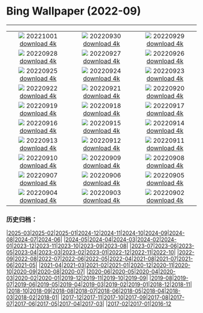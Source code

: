 # Bing Wallpaper (2022-09)
**************
| | | |
| :----: | :----: | :----: |
| ![](https://www.bing.com/th?id=OHR.NBP_FR-FR2587277972_1920x1080.jpg) 20221001 [download 4k](https://www.bing.com/th?id=OHR.NBP_FR-FR2587277972_UHD.jpg) | ![](https://www.bing.com/th?id=OHR.EubalaenaAustralis_FR-FR7459800196_1920x1080.jpg) 20220930 [download 4k](https://www.bing.com/th?id=OHR.EubalaenaAustralis_FR-FR7459800196_UHD.jpg) | ![](https://www.bing.com/th?id=OHR.InfiniD_FR-FR7335727196_1920x1080.jpg) 20220929 [download 4k](https://www.bing.com/th?id=OHR.InfiniD_FR-FR7335727196_UHD.jpg) |
| ![](https://www.bing.com/th?id=OHR.GoldenJellyfish_FR-FR7195746290_1920x1080.jpg) 20220928 [download 4k](https://www.bing.com/th?id=OHR.GoldenJellyfish_FR-FR7195746290_UHD.jpg) | ![](https://www.bing.com/th?id=OHR.YellowstoneUGB_FR-FR7054176049_1920x1080.jpg) 20220927 [download 4k](https://www.bing.com/th?id=OHR.YellowstoneUGB_FR-FR7054176049_UHD.jpg) | ![](https://www.bing.com/th?id=OHR.SusitnaRiver_FR-FR6868315576_1920x1080.jpg) 20220926 [download 4k](https://www.bing.com/th?id=OHR.SusitnaRiver_FR-FR6868315576_UHD.jpg) |
| ![](https://www.bing.com/th?id=OHR.AmazonMangroves_FR-FR6535464372_1920x1080.jpg) 20220925 [download 4k](https://www.bing.com/th?id=OHR.AmazonMangroves_FR-FR6535464372_UHD.jpg) | ![](https://www.bing.com/th?id=OHR.DarkSkyAcadia_FR-FR6402642209_1920x1080.jpg) 20220924 [download 4k](https://www.bing.com/th?id=OHR.DarkSkyAcadia_FR-FR6402642209_UHD.jpg) | ![](https://www.bing.com/th?id=OHR.FirstDayFall_FR-FR6231172120_1920x1080.jpg) 20220923 [download 4k](https://www.bing.com/th?id=OHR.FirstDayFall_FR-FR6231172120_UHD.jpg) |
| ![](https://www.bing.com/th?id=OHR.LastDollarRoad_FR-FR5163597520_1920x1080.jpg) 20220922 [download 4k](https://www.bing.com/th?id=OHR.LastDollarRoad_FR-FR5163597520_UHD.jpg) | ![](https://www.bing.com/th?id=OHR.PWPeaceDoves_FR-FR3806817971_1920x1080.jpg) 20220921 [download 4k](https://www.bing.com/th?id=OHR.PWPeaceDoves_FR-FR3806817971_UHD.jpg) | ![](https://www.bing.com/th?id=OHR.SitkaOtters_FR-FR3538056726_1920x1080.jpg) 20220920 [download 4k](https://www.bing.com/th?id=OHR.SitkaOtters_FR-FR3538056726_UHD.jpg) |
| ![](https://www.bing.com/th?id=OHR.QueenFuneral_FR-FR0158757969_1920x1080.jpg) 20220919 [download 4k](https://www.bing.com/th?id=OHR.QueenFuneral_FR-FR0158757969_UHD.jpg) | ![](https://www.bing.com/th?id=OHR.ArashiyamaBamboo_FR-FR2493137059_1920x1080.jpg) 20220918 [download 4k](https://www.bing.com/th?id=OHR.ArashiyamaBamboo_FR-FR2493137059_UHD.jpg) | ![](https://www.bing.com/th?id=OHR.Wellenflug_FR-FR2038001705_1920x1080.jpg) 20220917 [download 4k](https://www.bing.com/th?id=OHR.Wellenflug_FR-FR2038001705_UHD.jpg) |
| ![](https://www.bing.com/th?id=OHR.PianePuma_FR-FR1798497777_1920x1080.jpg) 20220916 [download 4k](https://www.bing.com/th?id=OHR.PianePuma_FR-FR1798497777_UHD.jpg) | ![](https://www.bing.com/th?id=OHR.PyreneesPark_FR-FR1682590544_1920x1080.jpg) 20220915 [download 4k](https://www.bing.com/th?id=OHR.PyreneesPark_FR-FR1682590544_UHD.jpg) | ![](https://www.bing.com/th?id=OHR.MarbleCanyon_FR-FR1436161431_1920x1080.jpg) 20220914 [download 4k](https://www.bing.com/th?id=OHR.MarbleCanyon_FR-FR1436161431_UHD.jpg) |
| ![](https://www.bing.com/th?id=OHR.GSDNPest_FR-FR1263781052_1920x1080.jpg) 20220913 [download 4k](https://www.bing.com/th?id=OHR.GSDNPest_FR-FR1263781052_UHD.jpg) | ![](https://www.bing.com/th?id=OHR.Aracari_FR-FR1154426746_1920x1080.jpg) 20220912 [download 4k](https://www.bing.com/th?id=OHR.Aracari_FR-FR1154426746_UHD.jpg) | ![](https://www.bing.com/th?id=OHR.LacChesserys_FR-FR0870000876_1920x1080.jpg) 20220911 [download 4k](https://www.bing.com/th?id=OHR.LacChesserys_FR-FR0870000876_UHD.jpg) |
| ![](https://www.bing.com/th?id=OHR.KLMidAutumn_FR-FR2241740049_1920x1080.jpg) 20220910 [download 4k](https://www.bing.com/th?id=OHR.KLMidAutumn_FR-FR2241740049_UHD.jpg) | ![](https://www.bing.com/th?id=OHR.BHNMBelize_FR-FR2008447486_1920x1080.jpg) 20220909 [download 4k](https://www.bing.com/th?id=OHR.BHNMBelize_FR-FR2008447486_UHD.jpg) | ![](https://www.bing.com/th?id=OHR.CircumnavigationAnni_FR-FR1523555042_1920x1080.jpg) 20220908 [download 4k](https://www.bing.com/th?id=OHR.CircumnavigationAnni_FR-FR1523555042_UHD.jpg) |
| ![](https://www.bing.com/th?id=OHR.MuseudoAmanha_FR-FR1189585672_1920x1080.jpg) 20220907 [download 4k](https://www.bing.com/th?id=OHR.MuseudoAmanha_FR-FR1189585672_UHD.jpg) | ![](https://www.bing.com/th?id=OHR.SquirrelMushroom_FR-FR0810925828_1920x1080.jpg) 20220906 [download 4k](https://www.bing.com/th?id=OHR.SquirrelMushroom_FR-FR0810925828_UHD.jpg) | ![](https://www.bing.com/th?id=OHR.SeitanLimania_FR-FR0583337434_1920x1080.jpg) 20220905 [download 4k](https://www.bing.com/th?id=OHR.SeitanLimania_FR-FR0583337434_UHD.jpg) |
| ![](https://www.bing.com/th?id=OHR.ArambolBeach_FR-FR0188707058_1920x1080.jpg) 20220904 [download 4k](https://www.bing.com/th?id=OHR.ArambolBeach_FR-FR0188707058_UHD.jpg) | ![](https://www.bing.com/th?id=OHR.MalaysiaTwinTowers_FR-FR9843303466_1920x1080.jpg) 20220903 [download 4k](https://www.bing.com/th?id=OHR.MalaysiaTwinTowers_FR-FR9843303466_UHD.jpg) | ![](https://www.bing.com/th?id=OHR.USFilmFestival_FR-FR9093073298_1920x1080.jpg) 20220902 [download 4k](https://www.bing.com/th?id=OHR.USFilmFestival_FR-FR9093073298_UHD.jpg) |

### 历史归档：

|[2025-03](2025-03/2025-03.md)|[2025-02](2025-02/2025-02.md)|[2025-01](2025-01/2025-01.md)|[2024-12](2024-12/2024-12.md)|[2024-11](2024-11/2024-11.md)|[2024-10](2024-10/2024-10.md)|[2024-09](2024-09/2024-09.md)|[2024-08](2024-08/2024-08.md)|[2024-07](2024-07/2024-07.md)|[2024-06](2024-06/2024-06.md)|
|[2024-05](2024-05/2024-05.md)|[2024-04](2024-04/2024-04.md)|[2024-03](2024-03/2024-03.md)|[2024-02](2024-02/2024-02.md)|[2024-01](2024-01/2024-01.md)|[2023-12](2023-12/2023-12.md)|[2023-11](2023-11/2023-11.md)|[2023-10](2023-10/2023-10.md)|[2023-09](2023-09/2023-09.md)|[2023-08](2023-08/2023-08.md)|
|[2023-07](2023-07/2023-07.md)|[2023-06](2023-06/2023-06.md)|[2023-05](2023-05/2023-05.md)|[2023-04](2023-04/2023-04.md)|[2023-03](2023-03/2023-03.md)|[2023-02](2023-02/2023-02.md)|[2023-01](2023-01/2023-01.md)|[2022-12](2022-12/2022-12.md)|[2022-11](2022-11/2022-11.md)|[2022-10](2022-10/2022-10.md)|
|[2022-09](2022-09/2022-09.md)|[2022-08](2022-08/2022-08.md)|[2022-07](2022-07/2022-07.md)|[2022-06](2022-06/2022-06.md)|[2022-05](2022-05/2022-05.md)|[2022-04](2022-04/2022-04.md)|[2021-08](2021-08/2021-08.md)|[2021-07](2021-07/2021-07.md)|[2021-06](2021-06/2021-06.md)|[2021-05](2021-05/2021-05.md)|
|[2021-04](2021-04/2021-04.md)|[2021-03](2021-03/2021-03.md)|[2021-02](2021-02/2021-02.md)|[2021-01](2021-01/2021-01.md)|[2020-12](2020-12/2020-12.md)|[2020-11](2020-11/2020-11.md)|[2020-10](2020-10/2020-10.md)|[2020-09](2020-09/2020-09.md)|[2020-08](2020-08/2020-08.md)|[2020-07](2020-07/2020-07.md)|
|[2020-06](2020-06/2020-06.md)|[2020-05](2020-05/2020-05.md)|[2020-04](2020-04/2020-04.md)|[2020-03](2020-03/2020-03.md)|[2020-02](2020-02/2020-02.md)|[2020-01](2020-01/2020-01.md)|[2019-12](2019-12/2019-12.md)|[2019-11](2019-11/2019-11.md)|[2019-10](2019-10/2019-10.md)|[2019-09](2019-09/2019-09.md)|
|[2019-08](2019-08/2019-08.md)|[2019-07](2019-07/2019-07.md)|[2019-06](2019-06/2019-06.md)|[2019-05](2019-05/2019-05.md)|[2019-04](2019-04/2019-04.md)|[2019-03](2019-03/2019-03.md)|[2019-02](2019-02/2019-02.md)|[2019-01](2019-01/2019-01.md)|[2018-12](2018-12/2018-12.md)|[2018-11](2018-11/2018-11.md)|
|[2018-10](2018-10/2018-10.md)|[2018-09](2018-09/2018-09.md)|[2018-08](2018-08/2018-08.md)|[2018-07](2018-07/2018-07.md)|[2018-06](2018-06/2018-06.md)|[2018-05](2018-05/2018-05.md)|[2018-04](2018-04/2018-04.md)|[2018-03](2018-03/2018-03.md)|[2018-02](2018-02/2018-02.md)|[2018-01](2018-01/2018-01.md)|
|[2017-12](2017-12/2017-12.md)|[2017-11](2017-11/2017-11.md)|[2017-10](2017-10/2017-10.md)|[2017-09](2017-09/2017-09.md)|[2017-08](2017-08/2017-08.md)|[2017-07](2017-07/2017-07.md)|[2017-06](2017-06/2017-06.md)|[2017-05](2017-05/2017-05.md)|[2017-04](2017-04/2017-04.md)|[2017-03](2017-03/2017-03.md)|
|[2017-02](2017-02/2017-02.md)|[2017-01](2017-01/2017-01.md)|[2016-12](2016-12/2016-12.md)